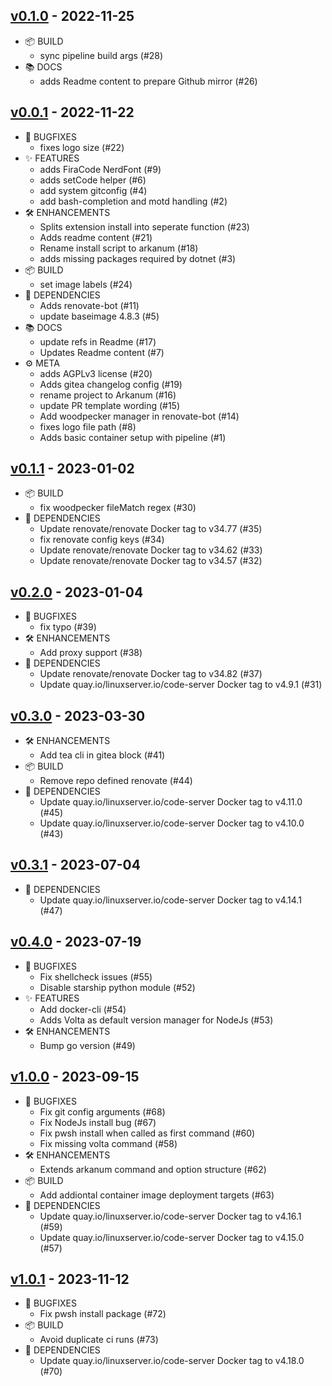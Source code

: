 ## [v0.1.0](https://gitea.ocram85.com/CodeServer/arkanum/releases/tag/v0.1.0) - 2022-11-25

* 📦 BUILD
  * sync pipeline build args (#28)
* 📚 DOCS
  * adds Readme content to prepare Github mirror (#26)

## [v0.0.1](https://gitea.ocram85.com/CodeServer/arkanum/releases/tag/v0.0.1) - 2022-11-22

* 🐛 BUGFIXES
  * fixes logo size (#22)
* ✨ FEATURES
  * adds FiraCode NerdFont (#9)
  * adds setCode helper (#6)
  * add system gitconfig (#4)
  * add bash-completion and motd handling (#2)
* 🛠️ ENHANCEMENTS
  * Splits extension install into seperate function (#23)
  * Adds readme content (#21)
  * Rename install script to arkanum (#18)
  * adds missing packages required by dotnet (#3)
* 📦 BUILD
  * set image labels (#24)
* 🤖 DEPENDENCIES
  * Adds renovate-bot (#11)
  * update baseimage 4.8.3 (#5)
* 📚 DOCS
  * update refs in Readme (#17)
  * Updates Readme content (#7)
* ⚙️ META
  * adds AGPLv3 license (#20)
  * Adds gitea changelog config (#19)
  * rename project to Arkanum (#16)
  * update PR template wording (#15)
  * Add woodpecker manager in renovate-bot (#14)
  * fixes logo file path (#8)
  * Adds basic container setup with pipeline (#1)

## [v0.1.1](https://gitea.ocram85.com/CodeServer/arkanum/releases/tag/v0.1.1) - 2023-01-02

* 📦 BUILD
  * fix woodpecker fileMatch regex (#30)
* 🤖 DEPENDENCIES
  * Update renovate/renovate Docker tag to v34.77 (#35)
  * fix renovate config keys (#34)
  * Update renovate/renovate Docker tag to v34.62 (#33)
  * Update renovate/renovate Docker tag to v34.57 (#32)

## [v0.2.0](https://gitea.ocram85.com/CodeServer/arkanum/releases/tag/v0.2.0) - 2023-01-04

* 🐛 BUGFIXES
  * fix typo (#39)
* 🛠️ ENHANCEMENTS
  * Add proxy support (#38)
* 🤖 DEPENDENCIES
  * Update renovate/renovate Docker tag to v34.82 (#37)
  * Update quay.io/linuxserver.io/code-server Docker tag to v4.9.1 (#31)

## [v0.3.0](https://gitea.ocram85.com/CodeServer/arkanum/releases/tag/v0.3.0) - 2023-03-30

* 🛠️ ENHANCEMENTS
  * Add tea cli in gitea block (#41)
* 📦 BUILD
  * Remove repo defined renovate (#44)
* 🤖 DEPENDENCIES
  * Update quay.io/linuxserver.io/code-server Docker tag to v4.11.0 (#45)
  * Update quay.io/linuxserver.io/code-server Docker tag to v4.10.0 (#43)

## [v0.3.1](https://gitea.ocram85.com/CodeServer/arkanum/releases/tag/v0.3.1) - 2023-07-04

* 🤖 DEPENDENCIES
  * Update quay.io/linuxserver.io/code-server Docker tag to v4.14.1 (#47)

## [v0.4.0](https://gitea.ocram85.com/CodeServer/arkanum/releases/tag/v0.4.0) - 2023-07-19

* 🐛 BUGFIXES
  * Fix shellcheck issues (#55)
  * Disable starship python module (#52)
* ✨ FEATURES
  * Add docker-cli (#54)
  * Adds Volta as default version manager for NodeJs (#53)
* 🛠️ ENHANCEMENTS
  * Bump go version (#49)

## [v1.0.0](https://gitea.ocram85.com/CodeServer/arkanum/releases/tag/v1.0.0) - 2023-09-15

* 🐛 BUGFIXES
  * Fix git config arguments (#68)
  * Fix NodeJs install bug (#67)
  * Fix pwsh install when called as first command (#60)
  * Fix missing volta command (#58)
* 🛠️ ENHANCEMENTS
  * Extends arkanum command and option structure (#62)
* 📦 BUILD
  * Add addiontal container image deployment targets (#63)
* 🤖 DEPENDENCIES
  * Update quay.io/linuxserver.io/code-server Docker tag to v4.16.1 (#59)
  * Update quay.io/linuxserver.io/code-server Docker tag to v4.15.0 (#57)

## [v1.0.1](https://gitea.ocram85.com/CodeServer/arkanum/releases/tag/v1.0.1) - 2023-11-12

* 🐛 BUGFIXES
  * Fix pwsh install package (#72)
* 📦 BUILD
  * Avoid duplicate ci runs (#73)
* 🤖 DEPENDENCIES
  * Update quay.io/linuxserver.io/code-server Docker tag to v4.18.0 (#70)
